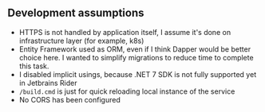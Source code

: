 ## Development assumptions

- HTTPS is not handled by application itself, I assume it's done on infrastructure layer (for example, k8s)
- Entity Framework used as ORM, even if I think Dapper would be better choice here. I wanted to simplify migrations to reduce time to complete this task.
- I disabled implicit usings, because .NET 7 SDK is not fully supported yet in Jetbrains Rider
- `/build.cmd` is just for quick reloading local instance of the service
- No CORS has been configured